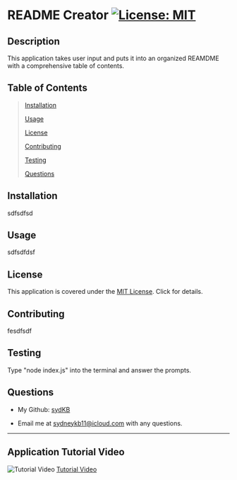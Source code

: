 
  # README Creator [![License: MIT](https://img.shields.io/badge/License-MIT-orange.svg)](#license)
  
  
  ## Description

  This application takes user input and puts it into an organized REAMDME with a comprehensive table of contents.
  

  ## Table of Contents

  > [Installation](#installation)
  >
  > [Usage](#usage)
  >
  > [License](#license)
  >
  > [Contributing](#contributing)
  >
  > [Testing](#testing)
  >
  > [Questions](#questions)


  ## Installation

  sdfsdfsd


  ## Usage

  sdfsdfdsf


  ## License 

  This application is covered under the 
  [MIT License](https://mit-license.org).
  Click for details.


  ## Contributing

  fesdfsdf

  
  ## Testing

  Type "node index.js" into the terminal and answer the prompts.

  
  ## Questions

  * My Github: [sydKB](https://github.com/sydKB?tab=repositories)

  * Email me at sydneykb11@icloud.com with any questions.
  - - -

  ## Application Tutorial Video
  ![Tutorial Video](tutorial.gif)
  [Tutorial Video](tutorial.gif)
  
